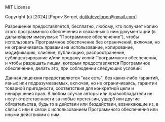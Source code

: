 MIT License

Copyright (c) [2024] [Popov Sergei, dotikdeveloper@gmail.com]

Разрешение предоставляется, бесплатно, любому, кто получает копию этого программного обеспечения и связанных с ним документаций (в дальнейшем именуемых "Программное обеспечение"), чтобы использовать Программное обеспечение без ограничений, включая, но не ограничиваясь правами на использование, копирование, модификацию, слияние, публикацию, распространение, сублицензирование и/или продажу копий Программного обеспечения, и чтобы разрешать лицам, которым предоставляется Программное обеспечение, делать это, при соблюдении следующих условий:

Данная лицензия предоставляется "как есть", без каких-либо гарантий, явных или подразумеваемых, включая, но не ограничиваясь, гарантии товарной пригодности, соответствия для конкретной цели и ненарушения прав. В любом случае авторы или правообладатели не несут ответственности за любые претензии, ущерб или другие обязательства, будь то в действии или бездействии, возникающие из, в связи с или в связи с использованием Программного обеспечения или иными действиями с ним.
